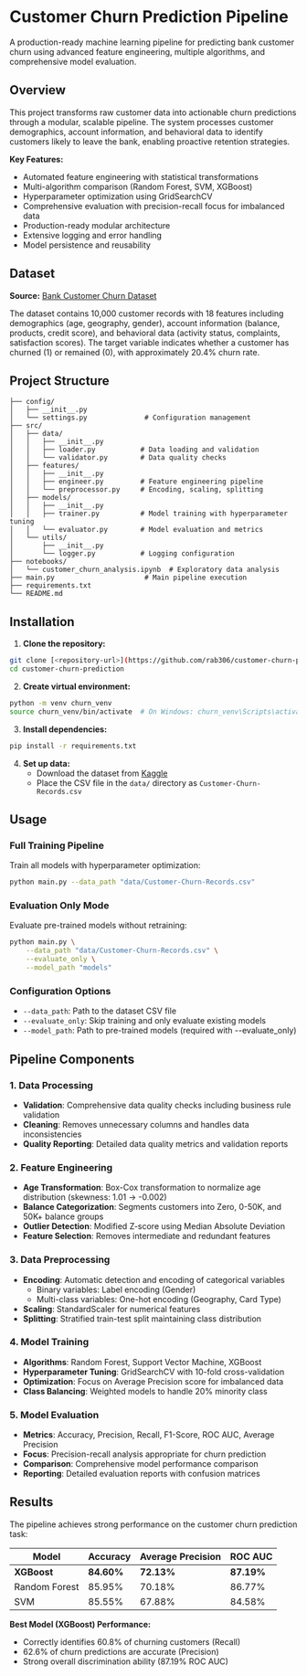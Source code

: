# Customer Churn Prediction Pipeline

A production-ready machine learning pipeline for predicting bank customer churn using advanced feature engineering, multiple algorithms, and comprehensive model evaluation.

## Overview

This project transforms raw customer data into actionable churn predictions through a modular, scalable pipeline. The system processes customer demographics, account information, and behavioral data to identify customers likely to leave the bank, enabling proactive retention strategies.

**Key Features:**
- Automated feature engineering with statistical transformations
- Multi-algorithm comparison (Random Forest, SVM, XGBoost)
- Hyperparameter optimization using GridSearchCV
- Comprehensive evaluation with precision-recall focus for imbalanced data
- Production-ready modular architecture
- Extensive logging and error handling
- Model persistence and reusability

## Dataset

**Source:** [Bank Customer Churn Dataset](https://www.kaggle.com/datasets/radheshyamkollipara/bank-customer-churn)

The dataset contains 10,000 customer records with 18 features including demographics (age, geography, gender), account information (balance, products, credit score), and behavioral data (activity status, complaints, satisfaction scores). The target variable indicates whether a customer has churned (1) or remained (0), with approximately 20.4% churn rate.

## Project Structure

```
├── config/
│   ├── __init__.py
│   └── settings.py              # Configuration management
├── src/
│   ├── data/
│   │   ├── __init__.py
│   │   ├── loader.py           # Data loading and validation
│   │   └── validator.py        # Data quality checks
│   ├── features/
│   │   ├── __init__.py
│   │   ├── engineer.py         # Feature engineering pipeline
│   │   └── preprocessor.py     # Encoding, scaling, splitting
│   ├── models/
│   │   ├── __init__.py
│   │   ├── trainer.py          # Model training with hyperparameter tuning
│   │   └── evaluator.py        # Model evaluation and metrics
│   └── utils/
│       ├── __init__.py
│       └── logger.py           # Logging configuration
├── notebooks/
│   └── customer_churn_analysis.ipynb  # Exploratory data analysis
├── main.py                      # Main pipeline execution
├── requirements.txt
└── README.md
```

## Installation

1. **Clone the repository:**
```bash
git clone [<repository-url>](https://github.com/rab306/customer-churn-prediction-pipeline.git)
cd customer-churn-prediction
```

2. **Create virtual environment:**
```bash
python -m venv churn_venv
source churn_venv/bin/activate  # On Windows: churn_venv\Scripts\activate
```

3. **Install dependencies:**
```bash
pip install -r requirements.txt
```

4. **Set up data:**
   - Download the dataset from [Kaggle](https://www.kaggle.com/datasets/radheshyamkollipara/bank-customer-churn)
   - Place the CSV file in the `data/` directory as `Customer-Churn-Records.csv`

## Usage

### Full Training Pipeline

Train all models with hyperparameter optimization:

```bash
python main.py --data_path "data/Customer-Churn-Records.csv"
```

### Evaluation Only Mode

Evaluate pre-trained models without retraining:

```bash
python main.py \
    --data_path "data/Customer-Churn-Records.csv" \
    --evaluate_only \
    --model_path "models"
```

### Configuration Options

- `--data_path`: Path to the dataset CSV file
- `--evaluate_only`: Skip training and only evaluate existing models
- `--model_path`: Path to pre-trained models (required with --evaluate_only)

## Pipeline Components

### 1. Data Processing
- **Validation**: Comprehensive data quality checks including business rule validation
- **Cleaning**: Removes unnecessary columns and handles data inconsistencies
- **Quality Reporting**: Detailed data quality metrics and validation reports

### 2. Feature Engineering
- **Age Transformation**: Box-Cox transformation to normalize age distribution (skewness: 1.01 → -0.002)
- **Balance Categorization**: Segments customers into Zero, 0-50K, and 50K+ balance groups
- **Outlier Detection**: Modified Z-score using Median Absolute Deviation
- **Feature Selection**: Removes intermediate and redundant features

### 3. Data Preprocessing
- **Encoding**: Automatic detection and encoding of categorical variables
  - Binary variables: Label encoding (Gender)
  - Multi-class variables: One-hot encoding (Geography, Card Type)
- **Scaling**: StandardScaler for numerical features
- **Splitting**: Stratified train-test split maintaining class distribution

### 4. Model Training
- **Algorithms**: Random Forest, Support Vector Machine, XGBoost
- **Hyperparameter Tuning**: GridSearchCV with 10-fold cross-validation
- **Optimization**: Focus on Average Precision score for imbalanced data
- **Class Balancing**: Weighted models to handle 20% minority class

### 5. Model Evaluation
- **Metrics**: Accuracy, Precision, Recall, F1-Score, ROC AUC, Average Precision
- **Focus**: Precision-recall analysis appropriate for churn prediction
- **Comparison**: Comprehensive model performance comparison
- **Reporting**: Detailed evaluation reports with confusion matrices

## Results

The pipeline achieves strong performance on the customer churn prediction task:

| Model | Accuracy | Average Precision | ROC AUC |
|-------|----------|-------------------|---------|
| **XGBoost** | **84.60%** | **72.13%** | **87.19%** |
| Random Forest | 85.95% | 70.18% | 86.77% |
| SVM | 85.55% | 67.88% | 84.58% |

**Best Model (XGBoost) Performance:**
- Correctly identifies 60.8% of churning customers (Recall)
- 62.6% of churn predictions are accurate (Precision)
- Strong overall discrimination ability (87.19% ROC AUC)

